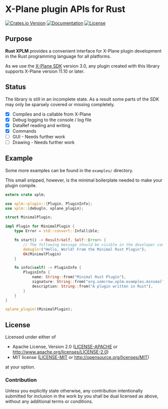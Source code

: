 # X-Plane plugin APIs for Rust

[![Crates.io Version](https://img.shields.io/crates/v/xplm.svg)](https://crates.io/crates/xplm)
[![Documentation](https://docs.rs/xplm/badge.svg)](https://docs.rs/xplm)
[![License](https://img.shields.io/crates/l/xplm.svg)](https://github.com/samcrow/rust-xplm#license)

## Purpose

**Rust XPLM** provides a convenient interface for X-Plane plugin development in the Rust programming language for all
platforms.

As we use the [X-Plane SDK](https://developer.x-plane.com/sdk/) version 3.0, any plugin created with this library
supports X-Plane version 11.10 or later.

## Status

The library is still in an incomplete state. As a result some parts of the SDK may only be sparsely covered or missing
completely.

- [x] Compiles and is callable from X-Plane
- [x] Debug logging to the console / log file
- [x] DataRef reading and writing
- [x] Commands
- [ ] GUI - Needs further work
- [ ] Drawing - Needs further work

## Example

Some more examples can be found in the `examples/` directory.

This small snipped, however, is the minimal boilerplate needed to make your plugin compile.

```rust
extern crate xplm;

use xplm::plugin::{Plugin, PluginInfo};
use xplm::{debugln, xplane_plugin};

struct MinimalPlugin;

impl Plugin for MinimalPlugin {
    type Error = std::convert::Infallible;

    fn start() -> Result<Self, Self::Error> {
        // The following message should be visible in the developer console and the Log.txt file
        debugln!("Hello, World! From the Minimal Rust Plugin");
        Ok(MinimalPlugin)
    }

    fn info(&self) -> PluginInfo {
        PluginInfo {
            name: String::from("Minimal Rust Plugin"),
            signature: String::from("org.samcrow.xplm.examples.minimal"),
            description: String::from("A plugin written in Rust"),
        }
    }
}

xplane_plugin!(MinimalPlugin);
```

## License

Licensed under either of

* Apache License, Version 2.0 ([LICENSE-APACHE](LICENSE-APACHE) or http://www.apache.org/licenses/LICENSE-2.0)
* MIT license ([LICENSE-MIT](LICENSE-MIT) or http://opensource.org/licenses/MIT)

at your option.

### Contribution

Unless you explicitly state otherwise, any contribution intentionally submitted for inclusion in the work by you shall
be dual licensed as above, without any additional terms or conditions.
